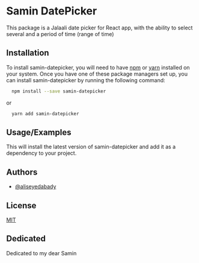 # Samin DatePicker

This package is a Jalaali date picker for React app, with the ability to select several and a period of time (range of time)

## Installation

To install samin-datepicker, you will need to have [npm](https://npmjs.com) or [yarn](https://yarnpkg.com) installed on your system. Once you have one of these package managers set up, you can install samin-datepicker by running the following command:

```bash
  npm install --save samin-datepicker
```

or

```bash
  yarn add samin-datepicker
```

## Usage/Examples

This will install the latest version of samin-datepicker and add it as a dependency to your project.

## Authors

- [@aliseyedabady](https://github.com/aliseyedabady)

## License

[MIT](https://choosealicense.com/licenses/mit/)

## Dedicated

Dedicated to my dear Samin
